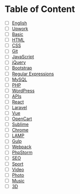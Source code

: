 # Table of Content

- [ ] [English](english/readme.md)
- [ ] [Upwork](upwork/readme.md)
- [ ] [Basic](basic/readme.md)
- [ ] [HTML](html/readme.md)
- [ ] [CSS](css/readme.md)
- [ ] [Git](git/readme.md)
- [ ] [JavaScript](javascript/readme.md)
- [ ] [jQuery](jquery/readme.md)
- [ ] [Bootstrap](bootstrap/readme.md)
- [ ] [Regular Expressions](regex/readme.md)
- [ ] [MySQL](mysql/readme.md)
- [ ] [PHP](php/readme.md)
- [ ] [WordPress](wordpress/readme.md)
- [ ] [APIs](apis/readme.md)
- [ ] [React](react/readme.md)
- [ ] [Laravel](laravel/readme.md)
- [ ] [Vue](vue/readme.md)
- [ ] [OpenCart](opencart/readme.md)
- [ ] [Sublime](sublime/readme.md)
- [ ] [Chrome](chrome/readme.md)
- [ ] [LAMP](lamp/readme.md)
- [ ] [Gulp](gulp/readme.md)
- [ ] [Webpack](webpack/readme.md)
- [ ] [PhpStorm](phpstorm/readme.md)
- [ ] [SEO](seo/readme.md)
- [ ] [Sport](sport/readme.md)
- [ ] [Video](video/readme.md)
- [ ] [Photo](photo/readme.md)
- [ ] [Music](music/readme.md)
- [ ] [3D](3d/readme.md)